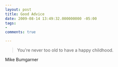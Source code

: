 ```yaml
---
layout: post
title: Good Advice
date: 2009-08-14 13:49:32.000000000 -05:00
tags:
- 
comments: true

---
```

<blockquote>You're never too old to have a happy childhood.</p></blockquote>
<div class="attribution">Mike Bumgarner</div>
